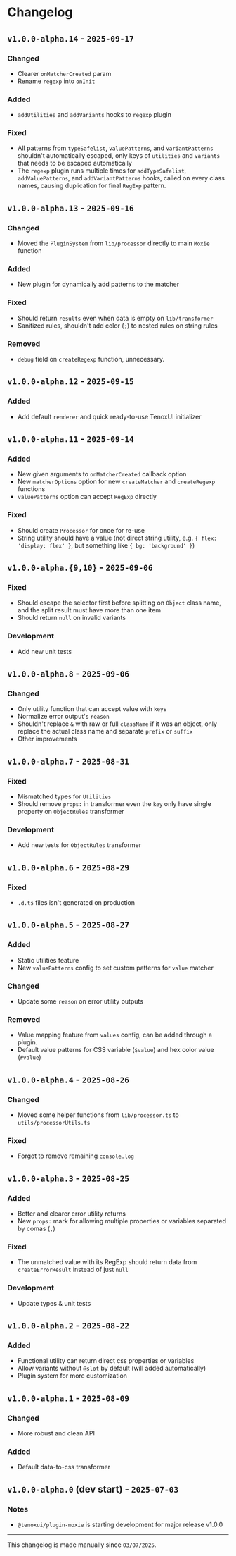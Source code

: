 # Changelog

## `v1.0.0-alpha.14` - `2025-09-17`

### Changed

- Clearer `onMatcherCreated` param
- Rename `regexp` into `onInit`

### Added

- `addUtilities` and `addVariants` hooks to `regexp` plugin

### Fixed

- All patterns from `typeSafelist`, `valuePatterns`, and `variantPatterns` shouldn't automatically escaped, only keys of `utilities` and `variants` that needs to be escaped automatically
- The `regexp` plugin runs multiple times for `addTypeSafelist`, `addValuePatterns`, and `addVariantPatterns` hooks, called on every class names, causing duplication for final `RegExp` pattern.

## `v1.0.0-alpha.13` - `2025-09-16`

### Changed

- Moved the `PluginSystem` from `lib/processor` directly to main `Moxie` function

### Added

- New plugin for dynamically add patterns to the matcher

### Fixed

- Should return `results` even when data is empty on `lib/transformer`
- Sanitized rules, shouldn't add color (`;`) to nested rules on string rules

### **Removed**

- `debug` field on `createRegexp` function, unnecessary.

## `v1.0.0-alpha.12` - `2025-09-15`

### Added

- Add default `renderer` and quick ready-to-use TenoxUI initializer

## `v1.0.0-alpha.11` - `2025-09-14`

### Added

- New given arguments to `onMatcherCreated` callback option
- New `matcherOptions` option for new `createMatcher` and `createRegexp` functions
- `valuePatterns` option can accept `RegExp` directly

### Fixed

- Should create `Processor` for once for re-use
- String utility should have a value (not direct string utility, e.g. `{ flex: 'display: flex' }`, but something like `{ bg: 'background' }`)

## `v1.0.0-alpha.{9,10}` - `2025-09-06`

### Fixed

- Should escape the selector first before splitting on `Object` class name, and the split result must have more than one item
- Should return `null` on invalid variants

### Development

- Add new unit tests

## `v1.0.0-alpha.8` - `2025-09-06`

### Changed

- Only utility function that can accept value with `key`s
- Normalize error output's `reason`
- Shouldn't replace `&` with raw or full `className` if it was an object, only replace the actual class name and separate `prefix` or `suffix`
- Other improvements

## `v1.0.0-alpha.7` - `2025-08-31`

### Fixed

- Mismatched types for `Utilities`
- Should remove `props:` in transformer even the `key` only have single property on `ObjectRules` transformer

### Development

- Add new tests for `ObjectRules` transformer

## `v1.0.0-alpha.6` - `2025-08-29`

### Fixed

- `.d.ts` files isn't generated on production

## `v1.0.0-alpha.5` - `2025-08-27`

### Added

- Static utilities feature
- New `valuePatterns` config to set custom patterns for `value` matcher

### Changed

- Update some `reason` on error utility outputs

### **Removed**

- Value mapping feature from `values` config, can be added through a plugin.
- Default value patterns for CSS variable (`$value`) and hex color value (`#value`)

## `v1.0.0-alpha.4` - `2025-08-26`

### Changed

- Moved some helper functions from `lib/processor.ts` to `utils/processorUtils.ts`

### **Fixed**

- Forgot to remove remaining `console.log`

## `v1.0.0-alpha.3` - `2025-08-25`

### Added

- Better and clearer error utility returns
- New `props:` mark for allowing multiple properties or variables separated by comas (`,`)

### **Fixed**

- The unmatched value with its RegExp should return data from `createErrorResult` instead of just `null`

### Development

- Update types & unit tests

## `v1.0.0-alpha.2` - `2025-08-22`

### Added

- Functional utility can return direct css properties or variables
- Allow variants without `@slot` by default (will added automatically)
- Plugin system for more customization

## `v1.0.0-alpha.1` - `2025-08-09`

### **Changed**

- More robust and clean API

### Added

- Default data-to-css transformer

## `v1.0.0-alpha.0` (dev start) - `2025-07-03`

### Notes

- `@tenoxui/plugin-moxie` is starting development for major release v1.0.0

---

This changelog is made manually since `03/07/2025`.
